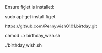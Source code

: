 Ensure figlet is installed:

sudo apt-get install figlet

https://github.com/Pennywish0101/birtday.git

chmod +x birthday_wish.sh

./birthday_wish.sh
